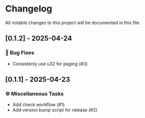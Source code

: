 # Changelog

All notable changes to this project will be documented in this file.

## [0.1.2] - 2025-04-24

### 🐛 Bug Fixes

- Consistenly use u32 for paging (#3)

## [0.1.1] - 2025-04-23

### ⚙️ Miscellaneous Tasks

- Add check workflow (#1)
- Add version bump script for release (#2)

<!-- generated by git-cliff -->
